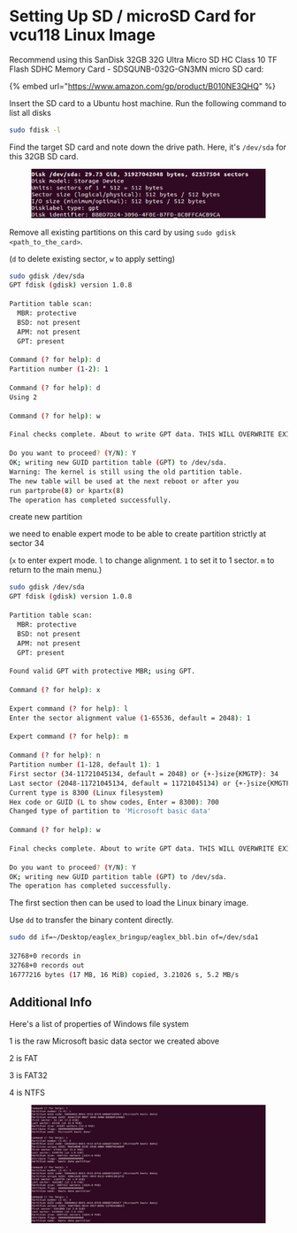 # Setting Up SD / microSD Card for vcu118 Linux Image

Recommend using this SanDisk 32GB 32G Ultra Micro SD HC Class 10 TF Flash SDHC Memory Card - SDSQUNB-032G-GN3MN micro SD card:

{% embed url="https://www.amazon.com/gp/product/B010NE3QHQ" %}

Insert the SD card to a Ubuntu host machine. Run the following command to list all disks

```bash
sudo fdisk -l
```

Find the target SD card and note down the drive path. Here, it's `/dev/sda` for this 32GB SD card.

<figure><img src="../../.gitbook/assets/image (2) (3) (2).png" alt=""><figcaption></figcaption></figure>

Remove all existing partitions on this card by using `sudo gdisk <path_to_the_card>`.

(`d` to delete existing sector, `w` to apply setting)

```bash
sudo gdisk /dev/sda
GPT fdisk (gdisk) version 1.0.8

Partition table scan:
  MBR: protective
  BSD: not present
  APM: not present
  GPT: present

Command (? for help): d
Partition number (1-2): 1

Command (? for help): d
Using 2

Command (? for help): w

Final checks complete. About to write GPT data. THIS WILL OVERWRITE EXISTING PARTITIONS!!

Do you want to proceed? (Y/N): Y
OK; writing new GUID partition table (GPT) to /dev/sda.
Warning: The kernel is still using the old partition table.
The new table will be used at the next reboot or after you
run partprobe(8) or kpartx(8)
The operation has completed successfully.

```

create new partition

we need to enable expert mode to be able to create partition strictly at sector 34

(`x` to enter expert mode. `l` to change alignment. `1` to set it to 1 sector. `m` to return to the main menu.)

```bash
sudo gdisk /dev/sda
GPT fdisk (gdisk) version 1.0.8

Partition table scan:
  MBR: protective
  BSD: not present
  APM: not present
  GPT: present

Found valid GPT with protective MBR; using GPT.

Command (? for help): x

Expert command (? for help): l
Enter the sector alignment value (1-65536, default = 2048): 1

Expert command (? for help): m

Command (? for help): n
Partition number (1-128, default 1): 1
First sector (34-11721045134, default = 2048) or {+-}size{KMGTP}: 34
Last sector (2048-11721045134, default = 11721045134) or {+-}size{KMGTP}: 65537
Current type is 8300 (Linux filesystem)
Hex code or GUID (L to show codes, Enter = 8300): 700
Changed type of partition to 'Microsoft basic data'

Command (? for help): w

Final checks complete. About to write GPT data. THIS WILL OVERWRITE EXISTING PARTITIONS!!

Do you want to proceed? (Y/N): Y
OK; writing new GUID partition table (GPT) to /dev/sda.
The operation has completed successfully.

```

The first section then can be used to load the Linux binary image.

Use `dd` to transfer the binary content directly.

```bash
sudo dd if=~/Desktop/eaglex_bringup/eaglex_bbl.bin of=/dev/sda1

32768+0 records in
32768+0 records out
16777216 bytes (17 MB, 16 MiB) copied, 3.21026 s, 5.2 MB/s

```

## Additional Info

Here's a list of properties of Windows file system

1 is the raw Microsoft basic data sector we created above

2 is FAT

3 is FAT32

4 is NTFS

<figure><img src="../../.gitbook/assets/image (1) (4) (3).png" alt=""><figcaption></figcaption></figure>

